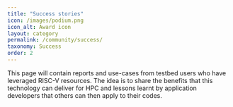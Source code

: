 ```yaml
---
title: "Success stories"
icon: /images/podium.png
icon_alt: Award icon
layout: category
permalink: /community/success/
taxonomy: Success
order: 2
---
```


This page will contain reports and use-cases from testbed users who have leveraged RISC-V resources.
The idea is to share the benefits that this technology can deliver for HPC and lessons learnt by application
developers that others can then apply to their codes.
